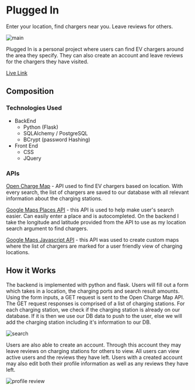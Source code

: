 # Plugged In
Enter your location, find chargers near you. Leave reviews for others. 


![main](https://imgur.com/gallery/lVVpPiq.gif)


Plugged In is a personal project where users can find EV chargers around the area they specify. They can also create an account and leave reviews for the chargers they have visited. 

[Live Link](https://plugged-in-proj.herokuapp.com/)

## Composition 
### Technologies Used

* BackEnd
    * Python (Flask)
    * SQLAlchemy / PostgreSQL
    * BCrypt (password Hashing)
* Front End
    * CSS
    * JQuery

### APIs

[Open Charge Map](https://openchargemap.org/site/develop/api#/) - API used to find EV chargers based on location. With every search, the list of chargers are saved to our database with all relevant information about the charging stations. 

[Google Maps Places API](https://developers.google.com/maps/documentation/places/web-service/overview) - this API is used to help make user's search easier. Can easily enter a place and is autocompleted. On the backend I take the longitude and latitude provided from the API to use as my location search argument to find chargers. 

[Google Maps Javascript API](https://developers.google.com/maps/documentation/javascript/overview) - this API was used to create custom maps where the list of chargers are marked for a user friendly view of charging locations. 

## How it Works
The backend is implemented with python and flask.  Users will fill out a form which takes in a location, the charging ports and search result amounts. Using the form inputs, a GET request is sent to the Open Charge Map API. <br>
The GET request responses is comprised of a list of charging stations. For each charging station, we check if the charging station is already on our database. If it is then we use our DB data to push to the user, else we will add the charging station including it's information to our DB. <br>

![search](https://imgur.com/gallery/g1e5KlU)


Users are also able to create an account. Through this account they may leave reviews on charging stations for others to view. All users can view active users and the reviews they have left. Users with a created account may also edit both their profile information as well as any reviews they have left. 

![profile review](https://imgur.com/gallery/DcsJ7jz)


